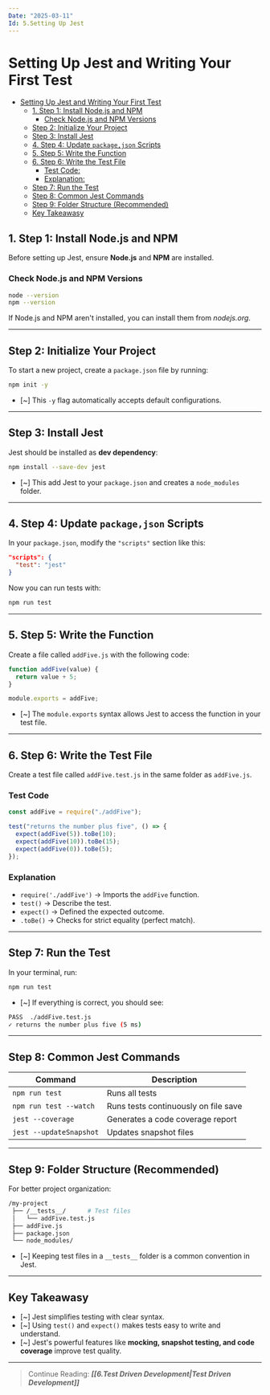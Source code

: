 ```yaml
---
Date: "2025-03-11"
Id: 5.Setting Up Jest
---
```


# Setting Up Jest and Writing Your First Test

<!--toc:start-->

- [Setting Up Jest and Writing Your First Test](#setting-up-jest-and-writing-your-first-test)
  - [1. Step 1: Install Node.js and NPM](#1-step-1-install-nodejs-and-npm)
    - [Check Node.js and NPM Versions](#check-nodejs-and-npm-versions)
  - [Step 2: Initialize Your Project](#step-2-initialize-your-project)
  - [Step 3: Install Jest](#step-3-install-jest)
  - [4. Step 4: Update `package,json` Scripts](#4-step-4-update-packagejson-scripts)
  - [5. Step 5: Write the Function](#5-step-5-write-the-function)
  - [6. Step 6: Write the Test File](#6-step-6-write-the-test-file)
    - [Test Code:](#test-code)
    - [Explanation:](#explanation)
  - [Step 7: Run the Test](#step-7-run-the-test)
  - [Step 8: Common Jest Commands](#step-8-common-jest-commands)
  - [Step 9: Folder Structure (Recommended)](#step-9-folder-structure-recommended)
  - [Key Takeawasy](#key-takeawasy)
  <!--toc:end-->

## 1. Step 1: Install Node.js and NPM

Before setting up Jest, ensure **Node.js** and **NPM** are installed.

### Check Node.js and NPM Versions

```bash
node --version
npm --version
```

If Node.js and NPM aren't installed, you can install them from _nodejs.org_.

---

## Step 2: Initialize Your Project

To start a new project, create a `package.json` file by running:

```bash
npm init -y
```

- [~] This `-y` flag automatically accepts default configurations.

---

## Step 3: Install Jest

Jest should be installed as **dev dependency**:

```bash
npm install --save-dev jest
```

- [~] This add Jest to your `package.json` and creates a `node_modules` folder.

---

## 4. Step 4: Update `package,json` Scripts

In your `package.json`, modify the `"scripts"` section like this:

```json
"scripts": {
  "test": "jest"
}
```

Now you can run tests with:

```bash
npm run test
```

---

## 5. Step 5: Write the Function

Create a file called `addFive.js` with the following code:

```js
function addFive(value) {
  return value + 5;
}

module.exports = addFive;
```

- [~] The `module.exports` syntax allows Jest to access the function in your test file.

---

## 6. Step 6: Write the Test File

Create a test file called `addFive.test.js` in the same folder as `addFive.js`.

### Test Code

```js
const addFive = require("./addFive");

test("returns the number plus five", () => {
  expect(addFive(5)).toBe(10);
  expect(addFive(10)).toBe(15);
  expect(addFive(0)).toBe(5);
});
```

### Explanation

- `require('./addFive')` -> Imports the `addFive` function.
- `test()` -> Describe the test.
- `expect()` -> Defined the expected outcome.
- `.toBe()` -> Checks for strict equality (perfect match).

---

## Step 7: Run the Test

In your terminal, run:

```bash
npm run test
```

- [~] If everything is correct, you should see:

```bash
PASS  ./addFive.test.js
✓ returns the number plus five (5 ms)
```

---

## Step 8: Common Jest Commands

| **Command**             | **Description**                      |
| ----------------------- | ------------------------------------ |
| `npm run test`          | Runs all tests                       |
| `npm run test --watch`  | Runs tests continuously on file save |
| `jest --coverage`       | Generates a code coverage report     |
| `jest --updateSnapshot` | Updates snapshot files               |

---

## Step 9: Folder Structure (Recommended)

For better project organization:

```bash
/my-project
 ├── /__tests__/      # Test files
 │   └── addFive.test.js
 ├── addFive.js
 ├── package.json
 └── node_modules/
```

- [~] Keeping test files in a `__tests__` folder is a common convention in Jest.

---

## Key Takeawasy

- [~] Jest simplifies testing with clear syntax.
- [~] Using `test()` and `expect()` makes tests easy to write and understand.
- [~] Jest's powerful features like **mocking, snapshot testing, and code coverage** improve test quality.

---

> Continue Reading: **_[[6.Test Driven Development|Test Driven Development]]_**
